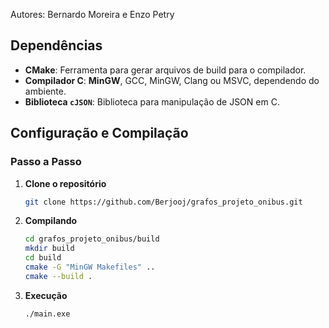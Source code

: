 Autores: Bernardo Moreira e Enzo Petry

## Dependências

- **CMake**: Ferramenta para gerar arquivos de build para o compilador.
- **Compilador C**: **MinGW**, GCC, MinGW, Clang ou MSVC, dependendo do ambiente.
- **Biblioteca `cJSON`**: Biblioteca para manipulação de JSON em C.

## Configuração e Compilação

### Passo a Passo

1. **Clone o repositório**

   ```bash
   git clone https://github.com/Berjooj/grafos_projeto_onibus.git
   ```

2. **Compilando**

   ```bash
   cd grafos_projeto_onibus/build
   mkdir build
   cd build
   cmake -G "MinGW Makefiles" ..
   cmake --build .
   ```

2. **Execução**

   ```bash
   ./main.exe
